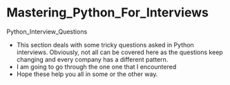 # Mastering_Python_For_Interviews
Python_Interview_Questions
- This section deals with some tricky questions asked in Python interviews. Obviously, not all can be covered here as the questions keep changing and every company has a different pattern.
- I am going to go through the one one that I encountered 
- Hope these help you all in some or the other way. 
